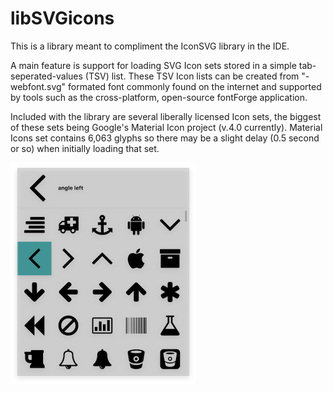 # libSVGicons
This is a library meant to compliment the IconSVG library in the IDE.

A main feature is support for loading SVG Icon sets stored in a simple
tab-seperated-values (TSV) list. These TSV Icon lists can be created from
"-webfont.svg" formated font commonly found on the internet and supported by
tools such as the cross-platform, open-source fontForge application.

Included with the library are several liberally licensed Icon sets, the biggest    
of these sets being Google's Material Icon project (v.4.0 currently).
Material Icons set contains 6,063 glyphs so there may be a slight delay
(0.5 second or so) when initially loading that set.


![Icon picker](images/icon-picker.png)
